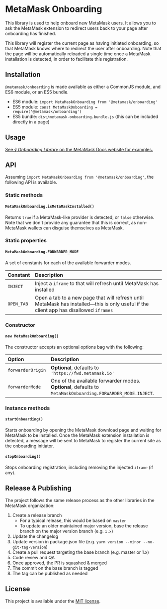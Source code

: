 # MetaMask Onboarding

This library is used to help onboard new MetaMask users. It allows you to ask the MetaMask extension to redirect users back to your page after onboarding has finished.

This library will register the current page as having initiated onboarding, so that MetaMask knows where to redirect the user after onboarding. Note that the page will be automatically reloaded a single time once a MetaMask installation is detected, in order to facilitate this registration.

## Installation

`@metamask/onboarding` is made available as either a CommonJS module, and ES6 module, or an ES5 bundle.

* ES6 module: `import MetaMaskOnboarding from '@metamask/onboarding'`
* ES5 module: `const MetaMaskOnboarding = require('@metamask/onboarding')`
* ES5 bundle: `dist/metamask-onboarding.bundle.js` (this can be included directly in a page)

## Usage

[See _§ Onboarding Library_ on the MetaMask Docs website for examples.](https://docs.metamask.io/guide/onboarding-library.html)

## API

Assuming `import MetaMaskOnboarding from '@metamask/onboarding'`, the following API is available.

### Static methods

#### `MetaMaskOnboarding.isMetaMaskInstalled()`

Returns `true` if a MetaMask-like provider is detected, or `false` otherwise. Note that we don't provide any guarantee that this is correct, as non-MetaMask wallets can disguise themselves as MetaMask.

### Static properties

#### `MetaMaskOnboarding.FORWARDER_MODE`

A set of constants for each of the available forwarder modes.

| Constant | Description |
| :-- | :-- |
| `INJECT` | Inject a `iframe` to that will refresh until MetaMask has installed |
| `OPEN_TAB` | Open a tab to a new page that will refresh until MetaMask has installed—this is only useful if the client app has disallowed `iframes` |

### Constructor

#### `new MetaMaskOnboarding()`

The constructor accepts an optional options bag with the following:

| Option | Description |
| :-- | :-- |
| `forwarderOrigin` | **Optional**, defaults to `'https://fwd.metamask.io'` |
| `forwarderMode` | One of the available forwarder modes. **Optional**, defaults to `MetaMaskOnboarding.FORWARDER_MODE.INJECT`. |

### Instance methods

#### `startOnboarding()`

Starts onboarding by opening the MetaMask download page and waiting for MetaMask to be installed. Once the MetaMask extension installation is detected, a message will be sent to MetaMask to register the current site as the onboarding initiator.

#### `stopOnboarding()`

Stops onboarding registration, including removing the injected `iframe` (if any).

## Release & Publishing

The project follows the same release process as the other libraries in the MetaMask organization:

1. Create a release branch
    - For a typical release, this would be based on `master`
    - To update an older maintained major version, base the release branch on the major version branch (e.g. `1.x`)
2. Update the changelog
3. Update version in package.json file (e.g. `yarn version --minor --no-git-tag-version`)
4. Create a pull request targeting the base branch (e.g. master or 1.x)
5. Code review and QA
6. Once approved, the PR is squashed & merged
7. The commit on the base branch is tagged
8. The tag can be published as needed

## License

This project is available under the [MIT license](./LICENSE).

